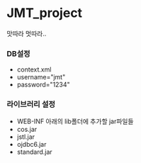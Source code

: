 # JMT_project
맛따라 멋따라..



### DB설정

- context.xml
- username="jmt"
- password="1234" 

### 라이브러리 설정
 
 - WEB-INF 아래의 lib폴더에 추가할 jar파일들
 - cos.jar
 - jstl.jar
 - ojdbc6.jar
 - standard.jar
